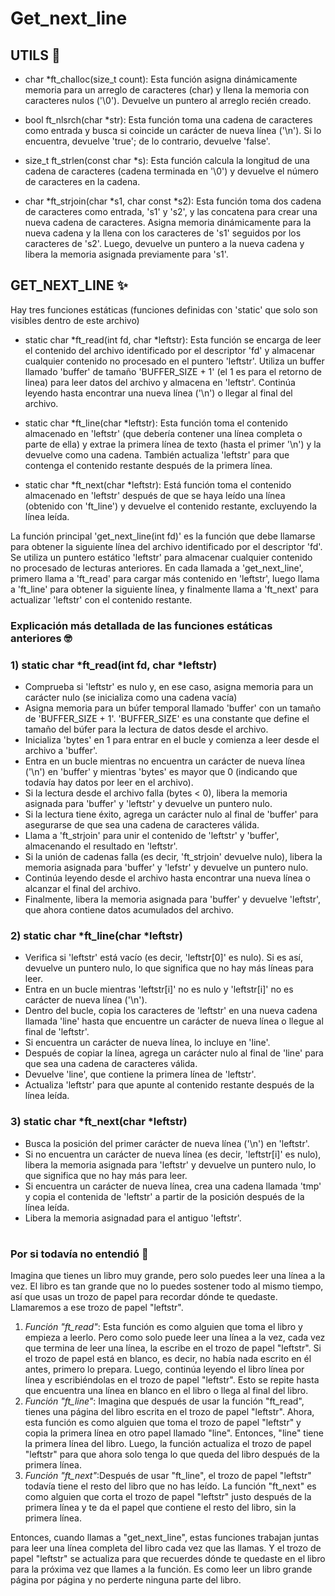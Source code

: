 # Get_next_line

## UTILS 🔧
* char *ft_challoc(size_t count): Esta función asigna dinámicamente memoria para un arreglo de caracteres (char) y llena la memoria con caracteres nulos ('\0'). Devuelve un puntero al arreglo recién creado.

* bool ft_nlsrch(char *str): Esta función toma una cadena de caracteres como entrada y busca si coincide un carácter de nueva línea ('\n'). Si lo encuentra, devuelve 'true'; de lo contrario, devuelve 'false'.

* size_t ft_strlen(const char *s): Esta función calcula la longitud de una cadena de caracteres (cadena terminada en '\0') y devuelve el número de caracteres en la cadena.

* char *ft_strjoin(char *s1, char const *s2): Esta función toma dos cadena de caracteres como entrada, 's1' y 's2', y las concatena para crear una nueva cadena de caracteres. Asigna memoria dinámicamente para la nueva cadena y la llena con los caracteres de 's1' seguidos por los caracteres de 's2'. Luego, devuelve un puntero a la nueva cadena y libera la memoria asignada previamente para 's1'.

## GET_NEXT_LINE ✨

Hay tres funciones estáticas (funciones definidas con 'static' que solo son visibles dentro de este archivo)

* static char *ft_read(int fd, char *leftstr): Esta función se encarga de leer el contenido del archivo identificado por el descriptor 'fd' y almacenar cualquier contenido no procesado en el puntero 'leftstr'. Utiliza un buffer llamado 'buffer' de tamaño 'BUFFER_SIZE + 1' (el 1 es para el retorno de linea) para leer datos del archivo y almacena en 'leftstr'. Continúa leyendo hasta encontrar una nueva línea ('\n') o llegar al final del archivo.

* static char *ft_line(char *leftstr): Esta función toma el contenido almacenado en 'leftstr' (que debería contener una línea completa o parte de ella) y extrae la primera línea de texto (hasta el primer '\n') y la devuelve como una cadena. También actualiza 'leftstr' para que contenga el contenido restante después de la primera línea.

* static char *ft_next(char *leftstr): Está función toma el contenido almacenado en 'leftstr' después de que se haya leído una línea (obtenido con 'ft_line') y devuelve el contenido restante, excluyendo la línea leída.

La función principal 'get_next_line(int fd)' es la función que debe llamarse para obtener la siguiente línea del archivo identificado por el descriptor 'fd'. Se utiliza un puntero estático 'leftstr' para almacenar cualquier contenido no procesado de lecturas anteriores. En cada llamada a 'get_next_line', primero llama a 'ft_read' para cargar más contenido en 'leftstr', luego llama a 'ft_line' para obtener la siguiente línea, y finalmente llama a 'ft_next' para actualizar 'leftstr' con el contenido restante.

### Explicación más detallada de las funciones estáticas anteriores 🤓
### 1) static char *ft_read(int fd, char *leftstr)
* Comprueba si 'leftstr' es nulo y, en ese caso, asigna memoria para un carácter nulo (se inicializa como una cadena vacía)
* Asigna memoria para un búfer temporal llamado 'buffer' con un tamaño de 'BUFFER_SIZE + 1'. 'BUFFER_SIZE' es una constante que define el tamaño del búfer para la lectura de datos desde el archivo.
* Inicializa 'bytes' en 1 para entrar en el bucle y comienza a leer desde el archivo a 'buffer'.
* Entra en un bucle mientras no encuentra un carácter de nueva línea ('\n') en 'buffer' y mientras 'bytes' es mayor que 0 (indicando que todavía hay datos por leer en el archivo).
* Si la lectura desde el archivo falla (bytes < 0), libera la memoria asignada para 'buffer' y 'leftstr' y devuelve un puntero nulo.
* Si la lectura tiene éxito, agrega un carácter nulo al final de 'buffer' para asegurarse de que sea una cadena de caracteres válida.
* Llama a 'ft_strjoin' para unir el contenido de 'leftstr' y 'buffer', almacenando el resultado en 'leftstr'.
* Si la unión de cadenas falla (es decir, 'ft_strjoin' devuelve nulo), libera la memoria asignada para 'buffer' y 'lefstr' y devuelve un puntero nulo.
* Continúa leyendo desde el archivo hasta encontrar una nueva línea o alcanzar el final del archivo.
* Finalmente, libera la memoria asignada para 'buffer' y devuelve 'leftstr', que ahora contiene datos acumulados del archivo.

### 2) static char *ft_line(char *leftstr)
* Verifica si 'leftstr' está vacío (es decir, 'leftstr[0]' es nulo). Si es así, devuelve un puntero nulo, lo que significa que no hay más líneas para leer.
* Entra en un bucle mientras 'leftstr[i]' no es nulo y 'leftstr[i]' no es carácter de nueva línea ('\n').
* Dentro del bucle, copia los caracteres de 'leftstr' en una nueva cadena llamada 'line' hasta que encuentre un carácter de nueva línea o llegue al final de 'leftstr'.
* Si encuentra un carácter de nueva línea, lo incluye en 'line'.
* Después de copiar la línea, agrega un carácter nulo al final de 'line' para que sea una cadena de caracteres válida.
* Devuelve 'line', que contiene la primera línea de 'leftstr'.
* Actualiza 'leftstr' para que apunte al contenido restante después de la línea leída.

### 3) static char *ft_next(char *leftstr)
* Busca la posición del primer carácter de nueva línea ('\n') en 'leftstr'.
* Si no encuentra un carácter de nueva línea (es decir, 'leftstr[i]' es nulo), libera la memoria asignada para 'leftstr' y devuelve un puntero nulo, lo que significa que no hay más para leer.
* Si encuentra un carácter de nueva línea, crea una cadena llamada 'tmp' y copia el contenida de 'leftstr' a partir de la posición después de la línea leída.
* Libera la memoria asignadad para el antiguo 'leftstr'.
#
### Por si todavía no entendió 🤡

Imagina que tienes un libro muy grande, pero solo puedes leer una línea a la vez. El libro es tan grande que no lo puedes sostener todo al mismo tiempo, así que usas un trozo de papel para recordar dónde te quedaste. Llamaremos a ese trozo de papel "leftstr".

1. _Función "ft_read"_: Esta función es como alguien que toma el libro y empieza a leerlo. Pero como solo puede leer una línea a la vez, cada vez que termina de leer una línea, la escribe en el trozo de papel "leftstr". Si el trozo de papel está en blanco, es decir, no había nada escrito en él antes, primero lo prepara. Luego, continúa leyendo el libro línea por línea y escribiéndolas en el trozo de papel "leftstr". Esto se repite hasta que encuentra una línea en blanco en el libro o llega al final del libro.
2. _Función "ft_line"_: Imagina que después de usar la función "ft_read", tienes una página del libro escrita en el trozo de papel "leftstr". Ahora, esta función es como alguien que toma el trozo de papel "leftstr" y copia la primera línea en otro papel llamado "line". Entonces, "line" tiene la primera línea del libro. Luego, la función actualiza el trozo de papel "leftstr" para que ahora solo tenga lo que queda del libro después de la primera línea.
3. _Función "ft_next"_:Después de usar "ft_line", el trozo de papel "leftstr" todavía tiene el resto del libro que no has leído. La función "ft_next" es como alguien que corta el trozo de papel "leftstr" justo después de la primera línea y te da el papel que contiene el resto del libro, sin la primera línea.

Entonces, cuando llamas a "get_next_line", estas funciones trabajan juntas para leer una línea completa del libro cada vez que las llamas. Y el trozo de papel "leftstr" se actualiza para que recuerdes dónde te quedaste en el libro para la próxima vez que llames a la función. Es como leer un libro grande página por página y no perderte ninguna parte del libro.
